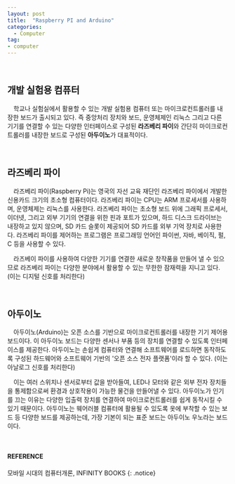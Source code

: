 ```yaml
---
layout: post
title:  "Raspberry PI and Arduino"
categories:
  - Computer
tag:
- computer 
---
```


<br>

## 개발 실험용 컴퓨터

　학교나 실험실에서 활용할 수 있는 개발 실험용 컴퓨터 또는 마이크로컨트롤러를 내장한 보드가 출시되고 있다. 즉 중앙처리 장치와 보드, 운영체제인 리눅스 그리고 다른 기기를 연결할 수 있는 다양한 인터페이스로 구성된 **라즈베리 파이**와 간단히 마이크로컨트롤러를 내장한 보드로 구성된 **아두이노**가 대표적이다.

<br>

## 라즈베리 파이

　라즈베리 파이(Raspberry Pi)는 영국의 자선 교육 재단인 라즈베리 파이에서 개발한 신용카드 크기의 초소형 컴퓨터이다. 라즈베리 파이는 CPU는 ARM 프로세서를 사용하며, 운영체제는 리눅스를 사용한다. 라즈베리 파이는 초소형 보드 위에 그래픽 프로세서, 이더넷, 그리고 외부 기기의 연결을 위한 핀과 포트가 있으며, 하드 디스크 드라이브는 내장하고 있지 않으며, SD 카드 슬롯이 제공되어 SD 카드를 외부 기억 장치로 사용한다. 라즈베리 파이를 제어하는 프로그램은 프로그래밍 언어인 파이썬, 자바, 베이직, 펄, C 등을 사용할 수 있다.

　라즈베이 파이를 사용하여 다양한 기기를 연결한 새로운 창작품을 만들어 낼 수 있으므로 라즈베리 파이는 다양한 분야에서 활용할 수 있는 무한한 잠재력을 지니고 있다. (이는 디지털 신호를 처리한다)

<br>

## 아두이노

　아두이노(Arduino)는 오픈 소스를 기반으로 마이크로컨트롤러를 내장한 기기 제어용 보드이다. 이 아두이노 보드는 다양한 센서나 부품 등의 장치를 연결할 수 있도록 인터페이스를 제공한다. 아두이노는 손쉽게 컴퓨터와 연결해 소프트웨어를 로드하면 동작하도록 구성된 하드웨어와 소프트웨어 기반의 '오픈 소스 전자 플랫폼'이라 할 수 있다. (이는 아날로그 신호를 처리한다)

　이는 여러 스위치나 센서로부터 값을 받아들여, LED나 모터와 같은 외부 전자 장치들을 통제함으로써 환경과 상호작용이 가능한 물건을 만들어낼 수 있다. 아두이노가 인기를 끄는 이유는 다양한 입출력 장치를 연결하여 마이크로컨트롤러를 쉽게 동작시킬 수 있기 때문이다. 아두이노는 웨어러블 컴퓨터에 활용될 수 있도록 옷에 부착할 수 있는 보드 등 다양한 보드를 제공하는데, 가장 기본이 되는 표준 보드는 아두이노 우노라는 보드이다.

<br>

#### REFERENCE
모바일 시대의 컴퓨터개론, INFINITY BOOKS
{: .notice}